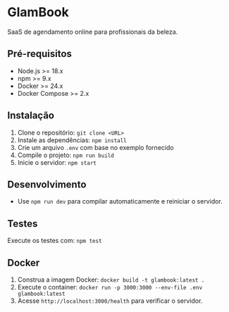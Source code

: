 # GlamBook

SaaS de agendamento online para profissionais da beleza.

## Pré-requisitos
- Node.js >= 18.x
- npm >= 9.x
- Docker >= 24.x
- Docker Compose >= 2.x

## Instalação
1. Clone o repositório: `git clone <URL>`
2. Instale as dependências: `npm install`
3. Crie um arquivo `.env` com base no exemplo fornecido
4. Compile o projeto: `npm run build`
5. Inicie o servidor: `npm start`

## Desenvolvimento
- Use `npm run dev` para compilar automaticamente e reiniciar o servidor.

## Testes
Execute os testes com: `npm test`

## Docker
1. Construa a imagem Docker: `docker build -t glambook:latest .`
2. Execute o container: `docker run -p 3000:3000 --env-file .env glambook:latest`
3. Acesse `http://localhost:3000/health` para verificar o servidor.